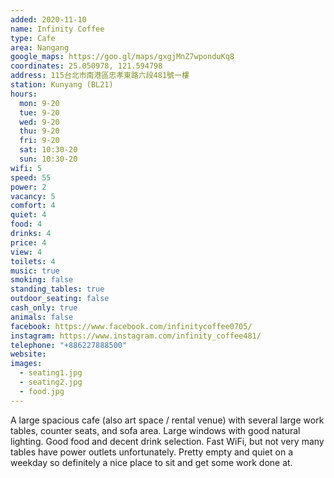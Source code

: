 ```yaml
---
added: 2020-11-10
name: Infinity Coffee
type: Cafe
area: Nangang
google_maps: https://goo.gl/maps/gxgjMnZ7wponduKq8
coordinates: 25.050978, 121.594798
address: 115台北市南港區忠孝東路六段481號一樓
station: Kunyang (BL21)
hours:
  mon: 9-20
  tue: 9-20
  wed: 9-20
  thu: 9-20
  fri: 9-20
  sat: 10:30-20
  sun: 10:30-20
wifi: 5
speed: 55
power: 2
vacancy: 5
comfort: 4
quiet: 4
food: 4
drinks: 4
price: 4
view: 4
toilets: 4
music: true
smoking: false
standing_tables: true
outdoor_seating: false
cash_only: true
animals: false
facebook: https://www.facebook.com/infinitycoffee0705/
instagram: https://www.instagram.com/infinity_coffee481/
telephone: "+886227888500"
website: 
images:
  - seating1.jpg
  - seating2.jpg
  - food.jpg
---
```


A large spacious cafe (also art space / rental venue) with several large work tables, counter seats, and sofa area. Large windows with good natural lighting. Good food and decent drink selection. Fast WiFi, but not very many tables have power outlets unfortunately. Pretty empty and quiet on a weekday so definitely a nice place to sit and get some work done at.
